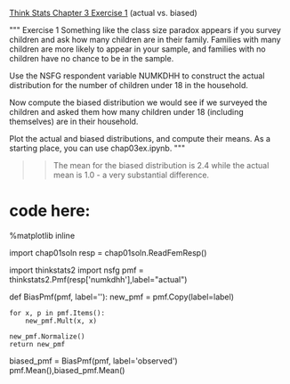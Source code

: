 [Think Stats Chapter 3 Exercise 1](http://greenteapress.com/thinkstats2/html/thinkstats2004.html#toc31) (actual vs. biased)

"""
Exercise 1   Something like the class size paradox appears if you survey children and ask how many children are in their family. Families with many children are more likely to appear in your sample, and families with no children have no chance to be in the sample.

Use the NSFG respondent variable NUMKDHH to construct the actual distribution for the number of children under 18 in the household.

Now compute the biased distribution we would see if we surveyed the children and asked them how many children under 18 (including themselves) are in their household.

Plot the actual and biased distributions, and compute their means. As a starting place, you can use chap03ex.ipynb.
"""

>> The mean for the biased distribution is 2.4 while the actual mean is 1.0 - a very substantial difference.

# code here:
%matplotlib inline

import chap01soln
resp = chap01soln.ReadFemResp()

import thinkstats2
import nsfg
pmf = thinkstats2.Pmf(resp['numkdhh'],label="actual")

def BiasPmf(pmf, label=''):
    new_pmf = pmf.Copy(label=label)

    for x, p in pmf.Items():
        new_pmf.Mult(x, x)
        
    new_pmf.Normalize()
    return new_pmf

biased_pmf = BiasPmf(pmf, label='observed')
pmf.Mean(),biased_pmf.Mean()